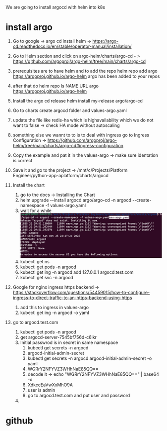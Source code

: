 We are going to install argocd with helm into k8s
# install argo
1. Go to google -> argo cd install helm -> https://argo-cd.readthedocs.io/en/stable/operator-manual/installation/
2. Go to Helm section and click on argo-helm/charts/argo-cd - > https://github.com/argoproj/argo-helm/tree/main/charts/argo-cd
3. prerequisites are to have helm and to add the repo
     helm repo add argo https://argoproj.github.io/argo-helm
     argo has been added to your repos

4. after that do helm repo ls
     NAME    URL
     argo    https://argoproj.github.io/argo-helm
5. Install the argo cd release
     helm install my-release argo/argo-cd
6. Go to charts create argocd folder and values-argo.yaml
7. update the file like redis-ha which is highavailability which we do not want to false -> check HA mode without autoscaling
8. something else we wannt to to is to deal with ingress go to Ingress Configuration -> https://github.com/argoproj/argo-helm/tree/main/charts/argo-cd#ingress-configuration
9. Copy the example and pat it in the values-argo -> make sure identation is correct
10. Save it and go to the project -> /mnt/c/Projects/Platform Engineer/python-app-aplatform/charts/argocd
11. Install the chart
     1. go to the docs -> Installing the Chart
     2. helm upgrade --install argocd argo/argo-cd -n argocd --create-namespace -f values-argo.yaml
     3. wait for a while
          ![alt text](image-2.png)
     4. kubectl get ns
     5. kubectl get pods -n argocd
     6. kubectl get ing -n argocd
          add 127.0.0.1 argocd.test.com
     7. kubectl get svc -n argocd

12. Google for nginx ingress https backend -> https://stackoverflow.com/questions/54459015/how-to-configure-ingress-to-direct-traffic-to-an-https-backend-using-https 
     1. add this to ingress in values-argo
     2. kubectl get ing -n argocd -o yaml
13. go to argocd.test.com
     1. kubectl get pods -n argocd
     2. get argocd-server-7545bf756d-c6lkr
     3. Initial passwrod is in secret in same namespace
          1. kubectl get secrets -n argocd
          2. argocd-initial-admin-secret
          3. kubectl get secrets -n argocd argocd-initial-admin-secret -o yaml
          4. WGRrY2NFYVZ3WHhNaE85QQ==
          5. decode it -> echo "WGRrY2NFYVZ3WHhNaE85QQ==" | base64 -d
          6. XdkccEaVwXxMhO9A
          7. user is admin
          8. go to argocd.test.com and put user and password
     4. 
# github
